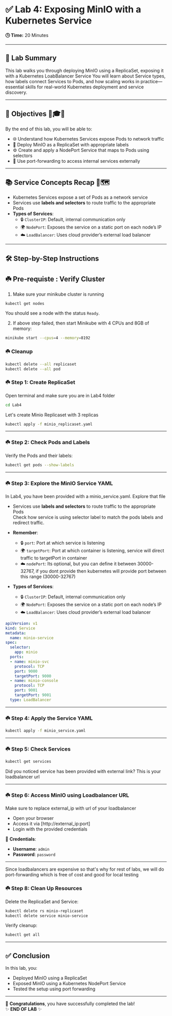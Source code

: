 
# ✅ Lab 4: Exposing MinIO with a Kubernetes Service

**🕒 Time:** 20 Minutes  

---

## 🧾 Lab Summary

This lab walks you through deploying MinIO using a ReplicaSet, exposing it with a Kubernetes LoabBalancer Service
You will learn about Service types, how labels connect Services to Pods, and how scaling works in practice—essential skills for real-world Kubernetes deployment and service discovery.

---

## 🎯 Objectives 🧠🎓📌

By the end of this lab, you will be able to:

- 🌐 Understand how Kubernetes Services expose Pods to network traffic  
- 🧩 Deploy MinIO as a ReplicaSet with appropriate labels  
- ⚙️ Create and apply a NodePort Service that maps to Pods using selectors  
- 🔌 Use port-forwarding to access internal services externally  

---

## 📚 Service Concepts Recap 🧠🗺️

- Kubernetes Services expose a set of Pods as a network service  
- Services use **labels and selectors** to route traffic to the appropriate Pods  
- **Types of Services**:
  - 🔒 `ClusterIP`: Default, internal communication only  
  - 🌍 `NodePort`: Exposes the service on a static port on each node’s IP  
  - ☁️ `LoadBalancer`: Uses cloud provider’s external load balancer  

---

## 🛠️ Step-by-Step Instructions

## ☘️ Pre-requiste : Verify Cluster
1. Make sure your minikube cluster is running 

```bash
kubectl get nodes
```
You should see a node with the status `Ready`.

2. If above step failed, then start Minikube with 4 CPUs and 8GB of memory:

```bash
minikube start --cpus=4 --memory=8192
```

### ☘️ Cleanup

```bash
kubectl delete --all replicaset
kubectl delete --all pod
```

### ☘️ Step 1: Create ReplicaSet

Open terminal and make sure you are in Lab4 folder

```bash
cd Lab4
```

Let's create Minio Replicaset with 3 replicas

```bash
kubectl apply -f minio_replicaset.yaml
```

---

### ☘️ Step 2: Check Pods and Labels

Verify the Pods and their labels:

```bash
kubectl get pods --show-labels
```

---

### ☘️ Step 3: Explore the MinIO Service YAML

In Lab4, you have been provided with a minio_service.yaml. Explore that file

- Services use **labels and selectors** to route traffic to the appropriate Pods  
Check how service is using selector label to match the pods labels and redirect traffic.

- **Remember**:
  - 🔒 `port`: Port at which service is listening  
  - 🌍 `targetPort`: Port at which container is listening, service will direct traffic to targetPort in container 
  - ☁️ `nodePort`: Its optional, but you can define it between 30000-32767, if you dont provide then kubernetes will provide port between this range (30000-32767)

- **Types of Services**:
  - 🔒 `ClusterIP`: Default, internal communication only  
  - 🌍 `NodePort`: Exposes the service on a static port on each node’s IP  
  - ☁️ `LoadBalancer`: Uses cloud provider’s external load balancer  


```yaml
apiVersion: v1
kind: Service
metadata:
  name: minio-service
spec:
  selector:
    app: minio
  ports:
  - name: minio-svc
    protocol: TCP
    port: 9000
    targetPort: 9000
  - name: minio-console
    protocol: TCP
    port: 9001
    targetPort: 9001
  type: LoadBalancer
```

---

### ☘️ Step 4: Apply the Service YAML

```bash
kubectl apply -f minio_service.yaml
```

---

### ☘️ Step 5: Check Services

```bash
kubectl get services
```
Did you noticed service has been provided with external link? This is your loadbalancer url

---

### ☘️ Step 6: Access MinIO using Loadbalancer URL

Make sure to replace external_ip with url of your loadbalancer

- Open your browser
- Access it via [http://external_ip:port]
- Login with the provided credentials

🔐 **Credentials**:
- **Username**: `admin`
- **Password**: `password`

---

Since loadbalancers are expensive so that's why for rest of labs, we will do port-forwarding which is free of cost and good for local testing

### ☘️ Step 8: Clean Up Resources

Delete the ReplicaSet and Service:

```bash
kubectl delete rs minio-replicaset
kubectl delete service minio-service
```

Verify cleanup:

```bash
kubectl get all
```

---

## ✅ Conclusion

In this lab, you:

- Deployed MinIO using a ReplicaSet  
- Exposed MinIO using a Kubernetes NodePort Service  
- Tested the setup using port forwarding  

---

🎉 **Congratulations**, you have successfully completed the lab!  
✨ **END OF LAB** ✨
